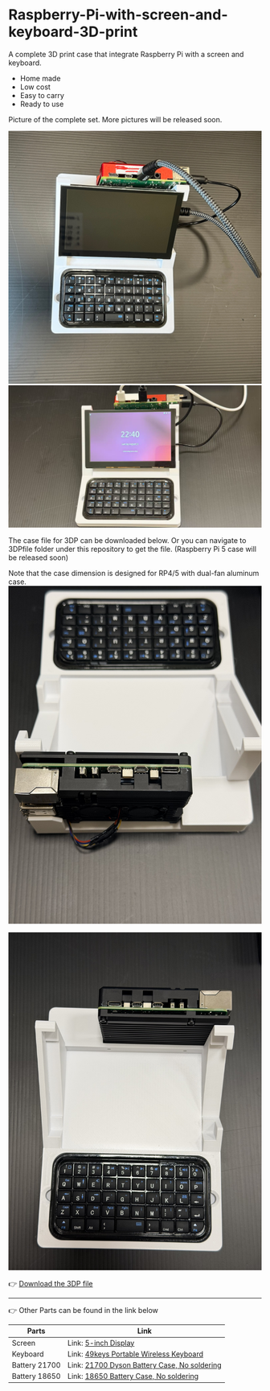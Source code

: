 # Raspberry-Pi-with-screen-and-keyboard-3D-print
A complete 3D print case that integrate Raspberry Pi with a screen and keyboard.
- Home made
- Low cost
- Easy to carry
- Ready to use

Picture of the complete set. More pictures will be released soon.

![Raspberry Pi 4 with bluetooth keyboard](images/IMG_9604.jpg)
![Raspberry Pi 4 with bluetooth keyboard, turned on](images/RPi4Case.jpg)

The case file for 3DP can be downloaded below. Or you can navigate to 3DPfile folder under this repository to get the file. (Raspberry Pi 5 case will be released soon)

Note that the case dimension is designed for RP4/5 with dual-fan aluminum case. 
![Raspberry Pi 5 with bluetooth keyboard](images/RPi5_with_Case.jpg)

![Raspberry Pi 4 with bluetooth keyboard](images/RPi5_with_Case_front.jpg)

👉 [Download the 3DP file](https://github.com/MiaoReynolds/Raspberry-Pi-with-screen-and-keyboard-3D-print/raw/main/3DPfile/)

---
👉 Other Parts can be found in the link below

| Parts | Link |
|--------|------|
| Screen | Link: [5-inch Display](https://www.lcdwiki.com/5inch_HDMI_Display-D) |
| Keyboard | Link: [49keys Portable Wireless Keyboard](https://example.com/some/very/very/long/link?with=query&params=too) |
| Battery 21700 | Link: [21700 Dyson Battery Case, No soldering](https://www.aliexpress.com/item/1005009213466865.html?spm=a2g0o.productlist.main.3.621b9po39po3B0&algo_pvid=835a0427-b517-4576-ae5f-813f403dd737&algo_exp_id=835a0427-b517-4576-ae5f-813f403dd737-2&pdp_ext_f=%7B%22order%22%3A%226%22%2C%22eval%22%3A%221%22%2C%22fromPage%22%3A%22search%22%7D&pdp_npi=6%40dis%21SGD%2110.64%215.85%21%21%217.98%214.39%21%402151e66217599897254311970e0587%2112000048333787743%21sea%21SG%210%21ABX%211%210%21n_tag%3A-29910%3Bd%3A81e889cd%3Bm03_new_user%3A-29895&curPageLogUid=L6VxJWp8umJy&utparam-url=scene%3Asearch%7Cquery_from%3A%7Cx_object_id%3A1005009213466865%7C_p_origin_prod%3A) |
| Battery 18650 | Link: [18650 Battery Case, No soldering](https://www.aliexpress.com/item/1005008484271476.html?spm=a2g0o.productlist.main.2.30e8486cqWLEl7&algo_pvid=6b3516ee-2f07-46d5-8407-6a2eb8158299&algo_exp_id=6b3516ee-2f07-46d5-8407-6a2eb8158299-1&pdp_ext_f=%7B%22order%22%3A%2234%22%2C%22eval%22%3A%221%22%2C%22fromPage%22%3A%22search%22%7D&pdp_npi=6%40dis%21SGD%2113.37%216.95%21%21%2171.52%2137.19%21%402151e66217599898783202250e0587%2112000045347844093%21sea%21SG%210%21ABX%211%210%21n_tag%3A-29910%3Bd%3A81e889cd%3Bm03_new_user%3A-29895&curPageLogUid=VvEvx8R1K2VI&utparam-url=scene%3Asearch%7Cquery_from%3A%7Cx_object_id%3A1005008484271476%7C_p_origin_prod%3A)|
